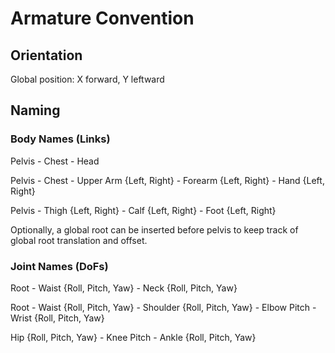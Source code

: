 # Armature Convention

## Orientation

Global position: X forward, Y leftward

## Naming

### Body Names (Links)

Pelvis - Chest - Head

Pelvis - Chest - Upper Arm {Left, Right} - Forearm {Left, Right} - Hand {Left, Right}

Pelvis - Thigh {Left, Right} - Calf {Left, Right} - Foot {Left, Right}

Optionally, a global root can be inserted before pelvis to keep track of global root translation and offset.

### Joint Names (DoFs)

Root - Waist {Roll, Pitch, Yaw} - Neck {Roll, Pitch, Yaw}

Root - Waist {Roll, Pitch, Yaw} - Shoulder {Roll, Pitch, Yaw} - Elbow Pitch - Wrist {Roll, Pitch, Yaw}

Hip {Roll, Pitch, Yaw} - Knee Pitch - Ankle {Roll, Pitch, Yaw}



